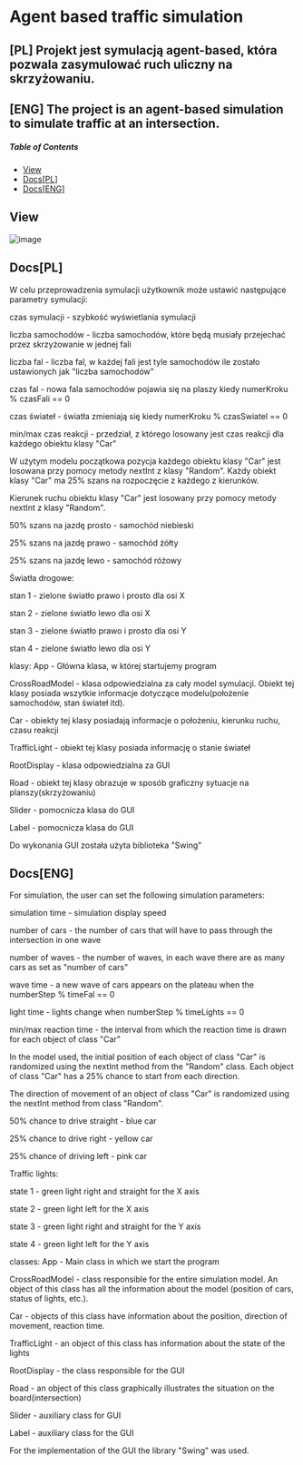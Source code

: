 # Agent based traffic simulation
## [PL] Projekt jest symulacją agent-based, która pozwala zasymulować ruch uliczny na skrzyżowaniu.
## [ENG] The project is an agent-based simulation to simulate traffic at an intersection.
##### Table of Contents  
 - [View](#view)  
 - [Docs[PL]](#docspl)
 - [Docs[ENG]](#docseng)  

## View
![image](https://github.com/MateuszZalobnik/Traffic-Agent-Based-Simulation/assets/77732992/219e3135-2553-45ef-a34e-eef2cac162c5)

## Docs[PL]
W celu przeprowadzenia symulacji użytkownik może ustawić następujące parametry symulacji:

czas symulacji - szybkość wyświetlania symulacji

liczba samochodów - liczba samochodów, które będą musiały przejechać przez skrzyżowanie w jednej fali

liczba fal - liczba fal, w każdej fali jest tyle samochodów ile zostało ustawionych jak "liczba samochodów"

czas fal - nowa fala samochodów pojawia się na plaszy kiedy numerKroku % czasFali == 0 

czas świateł - światła zmieniają się kiedy numerKroku % czasSwiatel == 0

min/max czas reakcji - przedział, z którego losowany jest czas reakcji dla każdego obiektu klasy "Car"

W użytym modelu początkowa pozycja każdego obiektu klasy "Car" jest losowana
przy pomocy metody nextInt z klasy "Random". Każdy obiekt klasy "Car" ma 25% szans na rozpoczęcie z każdego z kierunków.


Kierunek ruchu obiektu klasy "Car" jest losowany przy pomocy metody nextInt z klasy "Random".

50% szans na jazdę prosto - samochód niebieski

25% szans na jazdę prawo - samochód żółty

25% szans na jazdę lewo - samochód różowy


Światła drogowe:

stan 1 - zielone światło prawo i prosto dla osi X

stan 2 - zielone światło lewo dla osi X

stan 3 - zielone światło prawo i prosto dla osi Y

stan 4 - zielone światło lewo dla osi Y



klasy:
App - Główna klasa, w której startujemy program

CrossRoadModel - klasa odpowiedzialna za cały model symulacji. Obiekt tej klasy posiada wszytkie informacje
dotyczące modelu(położenie samochodów, stan świateł itd).

Car - obiekty tej klasy posiadają informacje o położeniu, kierunku ruchu, czasu reakcji

TrafficLight - obiekt tej klasy posiada informację o stanie świateł

RootDisplay - klasa odpowiedzialna za GUI

Road - obiekt tej klasy obrazuje w sposób graficzny sytuacje na planszy(skrzyżowaniu)

Slider - pomocnicza klasa do GUI 

Label - pomocnicza klasa do GUI 


Do wykonania GUI została użyta biblioteka "Swing"

## Docs[ENG]
For simulation, the user can set the following simulation parameters:

simulation time - simulation display speed

number of cars - the number of cars that will have to pass through the intersection in one wave

number of waves - the number of waves, in each wave there are as many cars as set as "number of cars"

wave time - a new wave of cars appears on the plateau when the numberStep % timeFal == 0 

light time - lights change when numberStep % timeLights == 0

min/max reaction time - the interval from which the reaction time is drawn for each object of class "Car"

In the model used, the initial position of each object of class "Car" is randomized
using the nextInt method from the "Random" class. Each object of class "Car" has a 25% chance to start from each direction.


The direction of movement of an object of class "Car" is randomized using the nextInt method from class "Random".

50% chance to drive straight - blue car

25% chance to drive right - yellow car

25% chance of driving left - pink car


Traffic lights:

state 1 - green light right and straight for the X axis

state 2 - green light left for the X axis

state 3 - green light right and straight for the Y axis

state 4 - green light left for the Y axis



classes:
App - Main class in which we start the program

CrossRoadModel - class responsible for the entire simulation model. An object of this class has all the information
about the model (position of cars, status of lights, etc.).

Car - objects of this class have information about the position, direction of movement, reaction time.

TrafficLight - an object of this class has information about the state of the lights

RootDisplay - the class responsible for the GUI

Road - an object of this class graphically illustrates the situation on the board(intersection)

Slider - auxiliary class for GUI 

Label - auxiliary class for the GUI 


For the implementation of the GUI the library "Swing" was used.
